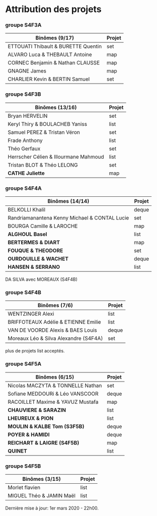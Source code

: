 # Attribution des projets

### groupe S4F3A

| Binômes (9/17)| Projet
|---|---
| ETTOUATI Thibault & BURETTE Quentin | set
| ALVARO Luca & THEBAULT Antoine | map
| CORNEC Benjamin & Nathan CLAUSSE | map
| GNAGNE James | map
| CHARLIER Kevin & BERTIN Samuel | set

### groupe S4F3B

| Binômes (13/16) | Projet
|---|---
| Bryan HERVELIN | set
| Keryl Thiry & BOULACHEB Yaniss | list
| Samuel PEREZ & Tristan Véron | set
| Frade Anthony | list
| Théo Gerfaux | set
| Herrscher Célien & Illourmane Mahmoud | list
| Tristan BLOT & Théo LELONG | set
| **CATHE Juliette** | map

### groupe S4F4A

| Binômes (14/14) | Projet
|---|---
| BELKOLLI Khalil | deque
| Randriamanantena Kenny Michael & CONTAL Lucie | set
| BOURGA Camille & LAROCHE | map
| **ALGHOUL Basel** | list
| **BERTERMES & DIART** | map
| **FOUQUE & THEODORE** | set
| **OURDOUILLE & WACHET** | deque
| **HANSEN & SERRANO** | list

DA SILVA avec MOREAUX (S4F4B)

### groupe S4F4B

| Binômes (7/6) | Projet
|---|---
| WENTZINGER Alexi | list
| BRIFFOTEAUX Adélie & ETIENNE Emilie | list
| VAN DE VOORDE Alexis & BAES Louis | deque
| Moreaux Léo & Silva Alexandre (S4F4A) | set

plus de projets list acceptés.

### groupe S4F5A

| Binômes (6/15) | Projet
|---|---
| Nicolas MACZYTA & TONNELLE Nathan | set
| Sofiane MEDDOURi & Léo VANSCOOR | deque
| RACOILLET Maxime & YAVUZ Mustafa | map
| **CHAUVIERE & SARAZIN** | list
| **LHEUREUX & PION** | list
| **MOULIN & KALBE Tom (S3F5B)** | deque
| **POYER & HAMIDI** | deque
| **REICHART & LAIGRE (S4F5B)** | map
| **QUINET** | list

### groupe S4F5B

| Binômes (3/15) | Projet
|---|---
| Morlet flavien | list
| MIGUEL Théo & JAMIN Maël | list

Dernière mise à jour: 1er mars 2020 - 22h00.
